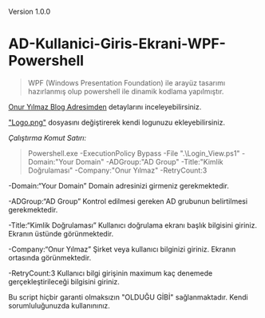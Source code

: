 Version 1.0.0

# AD-Kullanici-Giris-Ekrani-WPF-Powershell


> WPF (Windows Presentation Foundation) ile arayüz tasarımı hazırlanmış olup powershell ile dinamik kodlama yapılmıştır.

[Onur Yılmaz Blog Adresimden](https://onuryilmaz.blog/ad-kullanici-giris-ekrani-wpf-powershell) detaylarını inceleyebilirsiniz.

["Logo.png"](Images\Logo.png) dosyasını değiştirerek kendi logunuzu ekleyebilirsiniz.


*Çalıştırma Komut Satırı:*
>Powershell.exe -ExecutionPolicy Bypass -File ".\Login_View.ps1" -Domain:"Your Domain" -ADGroup:"AD Group" -Title:"Kimlik Doğrulaması" -Company:"Onur Yılmaz" -RetryCount:3

-Domain:“Your Domain”
Domain adresinizi girmeniz gerekmektedir.

-ADGroup:“AD Group”
Kontrol edilmesi gereken AD grubunun belirtilmesi gerekmektedir.

-Title:“Kimlik Doğrulaması”
Kullanıcı doğrulama ekranı başlık bilgisini giriniz. Ekranın üstünde görünmektedir.

-Company:“Onur Yılmaz”
Şirket veya kullanıcı bilginizi giriniz. Ekranın ortasında görünmektedir.

-RetryCount:3
Kullanıcı bilgi girişinin maximum kaç denemede gerçekleştirileceği bilgisini giriniz.


Bu script hiçbir garanti olmaksızın "OLDUĞU GİBİ" sağlanmaktadır. Kendi sorumluluğunuzda kullanınınız.
